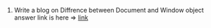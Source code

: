 1. Write a blog on Diffrence between Document and Window object
answer link is here => [link](https://medium.com/@sobiyamary622/day-2-datatypes-task-23-05-2024-61ae7bd8cb34)